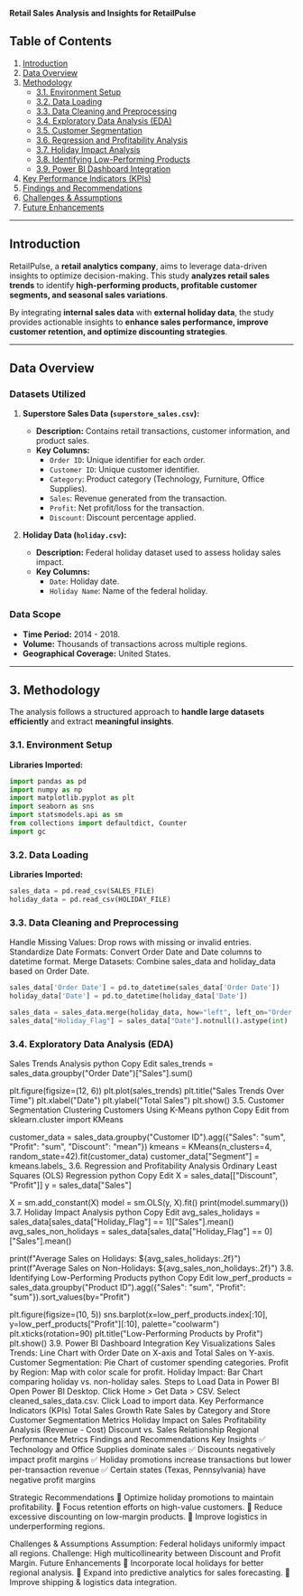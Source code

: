**Retail Sales Analysis and Insights for RetailPulse**

## Table of Contents

1. [Introduction](#introduction)
2. [Data Overview](#data-overview)
3. [Methodology](#methodology)
    - [3.1. Environment Setup](#31-environment-setup)
    - [3.2. Data Loading](#32-data-loading)
    - [3.3. Data Cleaning and Preprocessing](#33-data-cleaning-and-preprocessing)
    - [3.4. Exploratory Data Analysis (EDA)](#34-exploratory-data-analysis-eda)
    - [3.5. Customer Segmentation](#35-customer-segmentation)
    - [3.6. Regression and Profitability Analysis](#36-regression-and-profitability-analysis)
    - [3.7. Holiday Impact Analysis](#37-holiday-impact-analysis)
    - [3.8. Identifying Low-Performing Products](#38-identifying-low-performing-products)
    - [3.9. Power BI Dashboard Integration](#39-power-bi-dashboard-integration)
4. [Key Performance Indicators (KPIs)](#key-performance-indicators-kpis)
5. [Findings and Recommendations](#findings-and-recommendations)
6. [Challenges & Assumptions](#challenges--assumptions)
7. [Future Enhancements](#future-enhancements)

---

## Introduction

RetailPulse, a **retail analytics company**, aims to leverage data-driven insights to optimize decision-making. This study **analyzes retail sales trends** to identify **high-performing products, profitable customer segments, and seasonal sales variations**. 

By integrating **internal sales data** with **external holiday data**, the study provides actionable insights to **enhance sales performance, improve customer retention, and optimize discounting strategies**.

---

## Data Overview

### Datasets Utilized

1. **Superstore Sales Data (`superstore_sales.csv`):**
    - **Description:** Contains retail transactions, customer information, and product sales.
    - **Key Columns:**
        - `Order ID`: Unique identifier for each order.
        - `Customer ID`: Unique customer identifier.
        - `Category`: Product category (Technology, Furniture, Office Supplies).
        - `Sales`: Revenue generated from the transaction.
        - `Profit`: Net profit/loss for the transaction.
        - `Discount`: Discount percentage applied.

2. **Holiday Data (`holiday.csv`):**
    - **Description:** Federal holiday dataset used to assess holiday sales impact.
    - **Key Columns:**
        - `Date`: Holiday date.
        - `Holiday Name`: Name of the federal holiday.

### Data Scope

- **Time Period:** 2014 - 2018.
- **Volume:** Thousands of transactions across multiple regions.
- **Geographical Coverage:** United States.

---

## 3. Methodology

The analysis follows a structured approach to **handle large datasets efficiently** and extract **meaningful insights**.

### 3.1. Environment Setup
**Libraries Imported:**
```python
import pandas as pd
import numpy as np
import matplotlib.pyplot as plt
import seaborn as sns
import statsmodels.api as sm
from collections import defaultdict, Counter
import gc
```


### 3.2. Data Loading
**Libraries Imported:**
```python
sales_data = pd.read_csv(SALES_FILE)
holiday_data = pd.read_csv(HOLIDAY_FILE)
```

### 3.3. Data Cleaning and Preprocessing
Handle Missing Values: Drop rows with missing or invalid entries.
Standardize Date Formats: Convert Order Date and Date columns to datetime format.
Merge Datasets: Combine sales_data and holiday_data based on Order Date.
```python
sales_data['Order Date'] = pd.to_datetime(sales_data['Order Date'])
holiday_data['Date'] = pd.to_datetime(holiday_data['Date'])

sales_data = sales_data.merge(holiday_data, how="left", left_on="Order Date", right_on="Date")
sales_data["Holiday_Flag"] = sales_data["Date"].notnull().astype(int)
```
### 3.4. Exploratory Data Analysis (EDA)
Sales Trends Analysis
python
Copy
Edit
sales_trends = sales_data.groupby("Order Date")["Sales"].sum()

plt.figure(figsize=(12, 6))
plt.plot(sales_trends)
plt.title("Sales Trends Over Time")
plt.xlabel("Date")
plt.ylabel("Total Sales")
plt.show()
3.5. Customer Segmentation
Clustering Customers Using K-Means
python
Copy
Edit
from sklearn.cluster import KMeans

customer_data = sales_data.groupby("Customer ID").agg({"Sales": "sum", "Profit": "sum", "Discount": "mean"})
kmeans = KMeans(n_clusters=4, random_state=42).fit(customer_data)
customer_data["Segment"] = kmeans.labels_
3.6. Regression and Profitability Analysis
Ordinary Least Squares (OLS) Regression
python
Copy
Edit
X = sales_data[["Discount", "Profit"]]
y = sales_data["Sales"]

X = sm.add_constant(X)
model = sm.OLS(y, X).fit()
print(model.summary())
3.7. Holiday Impact Analysis
python
Copy
Edit
avg_sales_holidays = sales_data[sales_data["Holiday_Flag"] == 1]["Sales"].mean()
avg_sales_non_holidays = sales_data[sales_data["Holiday_Flag"] == 0]["Sales"].mean()

print(f"Average Sales on Holidays: ${avg_sales_holidays:.2f}")
print(f"Average Sales on Non-Holidays: ${avg_sales_non_holidays:.2f}")
3.8. Identifying Low-Performing Products
python
Copy
Edit
low_perf_products = sales_data.groupby("Product ID").agg({"Sales": "sum", "Profit": "sum"}).sort_values(by="Profit")

plt.figure(figsize=(10, 5))
sns.barplot(x=low_perf_products.index[:10], y=low_perf_products["Profit"][:10], palette="coolwarm")
plt.xticks(rotation=90)
plt.title("Low-Performing Products by Profit")
plt.show()
3.9. Power BI Dashboard Integration
Key Visualizations
Sales Trends: Line Chart with Order Date on X-axis and Total Sales on Y-axis.
Customer Segmentation: Pie Chart of customer spending categories.
Profit by Region: Map with color scale for profit.
Holiday Impact: Bar Chart comparing holiday vs. non-holiday sales.
Steps to Load Data in Power BI
Open Power BI Desktop.
Click Home > Get Data > CSV.
Select cleaned_sales_data.csv.
Click Load to import data.
Key Performance Indicators (KPIs)
Total Sales Growth Rate
Sales by Category and Store
Customer Segmentation Metrics
Holiday Impact on Sales
Profitability Analysis (Revenue - Cost)
Discount vs. Sales Relationship
Regional Performance Metrics
Findings and Recommendations
Key Insights
✅ Technology and Office Supplies dominate sales
✅ Discounts negatively impact profit margins
✅ Holiday promotions increase transactions but lower per-transaction revenue
✅ Certain states (Texas, Pennsylvania) have negative profit margins

Strategic Recommendations
🔹 Optimize holiday promotions to maintain profitability.
🔹 Focus retention efforts on high-value customers.
🔹 Reduce excessive discounting on low-margin products.
🔹 Improve logistics in underperforming regions.

Challenges & Assumptions
Assumption: Federal holidays uniformly impact all regions.
Challenge: High multicollinearity between Discount and Profit Margin.
Future Enhancements
🔹 Incorporate local holidays for better regional analysis.
🔹 Expand into predictive analytics for sales forecasting.
🔹 Improve shipping & logistics data integration.
